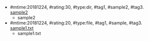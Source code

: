 * \#mtime:20181224, \#rating:30, \#type:dir, \#tag1, \#sample2, \#tag3. [sample2](sample2)
  * sample2
* \#mtime:20181224, \#rating:20, \#type:file, \#tag1, \#sample, \#tag3. [sample1.txt](sample1.txt)
  * sample1.txt